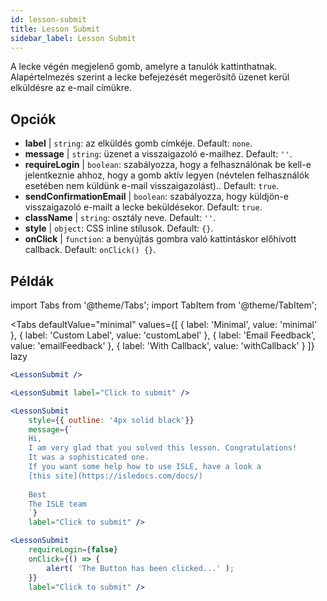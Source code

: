 ```yaml
---
id: lesson-submit 
title: Lesson Submit
sidebar_label: Lesson Submit
---
```


A lecke végén megjelenő gomb, amelyre a tanulók kattinthatnak. Alapértelmezés szerint a lecke befejezését megerősítő üzenet kerül elküldésre az e-mail címükre.

## Opciók

* __label__ | `string`: az elküldés gomb címkéje. Default: `none`.
* __message__ | `string`: üzenet a visszaigazoló e-mailhez. Default: `''`.
* __requireLogin__ | `boolean`: szabályozza, hogy a felhasználónak be kell-e jelentkeznie ahhoz, hogy a gomb aktív legyen (névtelen felhasználók esetében nem küldünk e-mail visszaigazolást).. Default: `true`.
* __sendConfirmationEmail__ | `boolean`: szabályozza, hogy küldjön-e visszaigazoló e-mailt a lecke beküldésekor. Default: `true`.
* __className__ | `string`: osztály neve. Default: `''`.
* __style__ | `object`: CSS inline stílusok. Default: `{}`.
* __onClick__ | `function`: a benyújtás gombra való kattintáskor előhívott callback. Default: `onClick() {}`.


## Példák

import Tabs from '@theme/Tabs';
import TabItem from '@theme/TabItem';

<Tabs
    defaultValue="minimal"
    values={[
        { label: 'Minimal', value: 'minimal' },
        { label: 'Custom Label', value: 'customLabel' },
        { label: 'Email Feedback', value: 'emailFeedback' },
        { label: 'With Callback', value: 'withCallback' }
    ]}
    lazy
>
<TabItem value="minimal">

```jsx live
<LessonSubmit />
```

</TabItem>

<TabItem value="customLabel">

```jsx live
<LessonSubmit label="Click to submit" />
```

</TabItem>

<TabItem value="withEmail">

```jsx live
<LessonSubmit 
    style={{ outline: '4px solid black'}}
    message={`
    Hi,
    I am very glad that you solved this lesson. Congratulations! 
    It was a sophisticated one.
    If you want some help how to use ISLE, have a look a 
    [this site](https://isledocs.com/docs/)
    
    Best
    The ISLE team
    `}
    label="Click to submit" />
```
</TabItem>

<TabItem value="withCallback">

```jsx live
<LessonSubmit 
    requireLogin={false}
    onClick={() => {
        alert( 'The Button has been clicked...' );
    }}
    label="Click to submit" />
```
</TabItem>

</Tabs>
